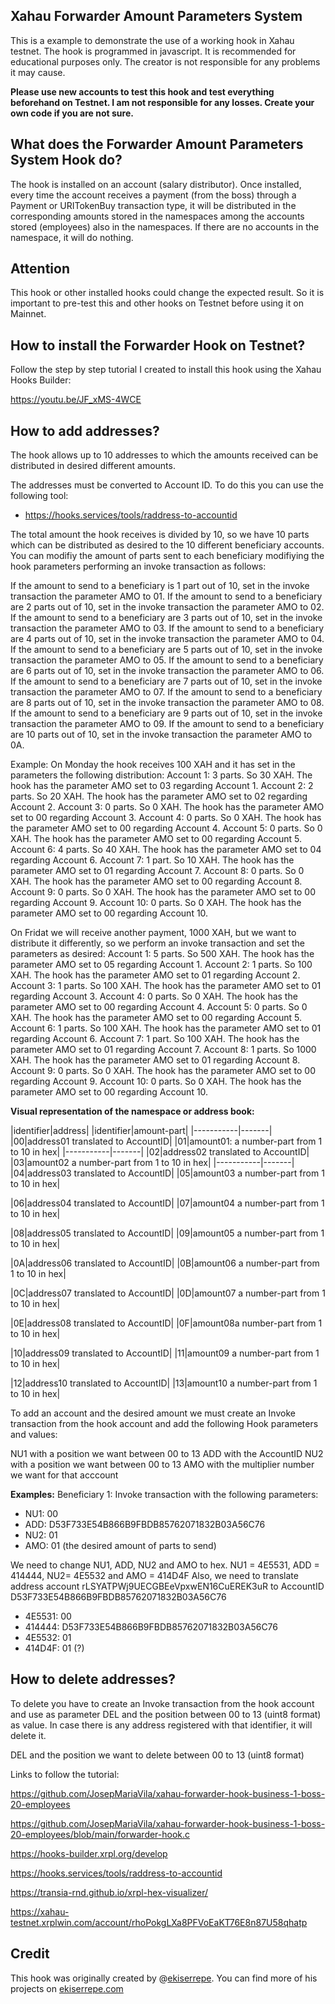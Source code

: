 
## Xahau Forwarder Amount Parameters System
This is a example to demonstrate the use of a working hook in Xahau testnet. The hook is programmed in javascript. It is recommended for educational purposes only. The creator is not responsible for any problems it may cause.

**Please use new accounts to test this hook and test everything beforehand on Testnet. I am not responsible for any losses. Create your own code if you are not sure.**

## What does the Forwarder Amount Parameters System Hook do?

The hook is installed on an account (salary distributor). Once installed, every time the account receives a payment (from the boss) through a Payment or URITokenBuy transaction type, it will be distributed in the corresponding amounts stored in the namespaces among the accounts stored (employees) also in the namespaces. If there are no accounts in the namespace, it will do nothing.

## Attention

This hook or other installed hooks could change the expected result. So it is important to pre-test this and other hooks on Testnet before using it on Mainnet.

## How to install the Forwarder Hook on Testnet?

Follow the step by step tutorial I created to install this hook using the Xahau Hooks Builder: 

https://youtu.be/JF_xMS-4WCE

## How to add addresses?

The hook allows up to 10 addresses to which the amounts received can be distributed in desired different amounts.

The addresses must be converted to Account ID. To do this you can use the following tool:

- https://hooks.services/tools/raddress-to-accountid

The total amount the hook receives is divided by 10, so we have 10 parts which can be distributed as desired to the 10 different beneficiary accounts. You can modifiy the amount of parts sent to each beneficiary modifiying the hook parameters performing an invoke transaction as follows: 

If the amount to send to a beneficiary is 1 part out of 10, set in the invoke transaction the parameter AMO to 01.
If the amount to send to a beneficiary are 2 parts out of 10, set in the invoke transaction the parameter AMO to 02.
If the amount to send to a beneficiary are 3 parts out of 10, set in the invoke transaction the parameter AMO to 03.
If the amount to send to a beneficiary are 4 parts out of 10, set in the invoke transaction the parameter AMO to 04.
If the amount to send to a beneficiary are 5 parts out of 10, set in the invoke transaction the parameter AMO to 05.
If the amount to send to a beneficiary are 6 parts out of 10, set in the invoke transaction the parameter AMO to 06.
If the amount to send to a beneficiary are 7 parts out of 10, set in the invoke transaction the parameter AMO to 07.
If the amount to send to a beneficiary are 8 parts out of 10, set in the invoke transaction the parameter AMO to 08.
If the amount to send to a beneficiary are 9 parts out of 10, set in the invoke transaction the parameter AMO to 09.
If the amount to send to a beneficiary are 10 parts out of 10, set in the invoke transaction the parameter AMO to 0A.

Example: 
On Monday the hook receives 100 XAH and it has set in the parameters the following distribution:
Account 1: 3 parts. So 30 XAH. The hook has the parameter AMO set to 03 regarding Account 1.
Account 2: 2 parts. So 20 XAH. The hook has the parameter AMO set to 02 regarding Account 2.
Account 3: 0 parts. So 0 XAH. The hook has the parameter AMO set to 00 regarding Account 3.
Account 4: 0 parts. So 0 XAH. The hook has the parameter AMO set to 00 regarding Account 4.
Account 5: 0 parts. So 0 XAH. The hook has the parameter AMO set to 00 regarding Account 5.
Account 6: 4 parts. So 40 XAH. The hook has the parameter AMO set to 04 regarding Account 6.
Account 7: 1 part. So 10 XAH. The hook has the parameter AMO set to 01 regarding Account 7.
Account 8: 0 parts. So 0 XAH. The hook has the parameter AMO set to 00 regarding Account 8.
Account 9: 0 parts. So 0 XAH. The hook has the parameter AMO set to 00 regarding Account 9.
Account 10: 0 parts. So 0 XAH. The hook has the parameter AMO set to 00 regarding Account 10.

On Fridat we will receive another payment, 1000 XAH, but we want to distribute it differently, so we perform an invoke transaction and set the parameters as desired:
Account 1: 5 parts. So 500 XAH. The hook has the parameter AMO set to 05 regarding Account 1.
Account 2: 1 parts. So 100 XAH. The hook has the parameter AMO set to 01 regarding Account 2.
Account 3: 1 parts. So 100 XAH. The hook has the parameter AMO set to 01 regarding Account 3.
Account 4: 0 parts. So 0 XAH. The hook has the parameter AMO set to 00 regarding Account 4.
Account 5: 0 parts. So 0 XAH. The hook has the parameter AMO set to 00 regarding Account 5.
Account 6: 1 parts. So 100 XAH. The hook has the parameter AMO set to 01 regarding Account 6.
Account 7: 1 part. So 100 XAH. The hook has the parameter AMO set to 01 regarding Account 7.
Account 8: 1 parts. So 1000 XAH. The hook has the parameter AMO set to 01 regarding Account 8.
Account 9: 0 parts. So 0 XAH. The hook has the parameter AMO set to 00 regarding Account 9.
Account 10: 0 parts. So 0 XAH. The hook has the parameter AMO set to 00 regarding Account 10.


**Visual representation of the namespace or address book:**

|identifier|address|
|identifier|amount-part|
|-----------|-------|
|00|address01 translated to AccountID|
|01|amount01: a number-part from 1 to 10 in hex| 
|-----------|-------|
|02|address02 translated to AccountID|
|03|amount02 a number-part from 1 to 10 in hex|
|-----------|-------|
|04|address03 translated to AccountID|
|05|amount03 a number-part from 1 to 10 in hex|

|06|address04 translated to AccountID|
|07|amount04 a number-part from 1 to 10 in hex|

|08|address05 translated to AccountID|
|09|amount05 a number-part from 1 to 10 in hex|

|0A|address06 translated to AccountID|
|0B|amount06 a number-part from 1 to 10 in hex|

|0C|address07 translated to AccountID|
|0D|amount07 a number-part from 1 to 10 in hex|

|0E|address08 translated to AccountID|
|0F|amount08a number-part from 1 to 10 in hex|

|10|address09 translated to AccountID|
|11|amount09 a number-part from 1 to 10 in hex|

|12|address10 translated to AccountID|
|13|amount10 a number-part from 1 to 10 in hex|

To add an account and the desired amount we must create an Invoke transaction from the hook account and add the following Hook parameters and values:

NU1 with a position we want between 00 to 13 
ADD with the AccountID
NU2 with a position we want between 00 to 13
AMO with the multiplier number we want for that acccount

**Examples:**
Beneficiary 1:
Invoke transaction with the following parameters:
- NU1: 00
- ADD: D53F733E54B866B9FBDB85762071832B03A56C76
- NU2: 01
- AMO: 01 (the desired amount of parts to send)

We need to change NU1, ADD, NU2 and AMO to hex. NU1 = 4E5531, ADD = 414444, NU2= 4E5532 and AMO = 414D4F
Also, we need to translate address account rLSYATPWj9UECGBEeVpxwEN16CuEREK3uR to AccountID D53F733E54B866B9FBDB85762071832B03A56C76

- 4E5531: 00
- 414444: D53F733E54B866B9FBDB85762071832B03A56C76
- 4E5532: 01
- 414D4F: 01 (?)

## How to delete addresses?

To delete you have to create an Invoke transaction from the hook account and use as parameter DEL and the position between 00 to 13 (uint8 format) as value. In case there is any address registered with that identifier, it will delete it.

DEL and the position we want to delete between 00 to 13 (uint8 format)


Links to follow the tutorial:

https://github.com/JosepMariaVila/xahau-forwarder-hook-business-1-boss-20-employees

https://github.com/JosepMariaVila/xahau-forwarder-hook-business-1-boss-20-employees/blob/main/forwarder-hook.c

https://hooks-builder.xrpl.org/develop

https://hooks.services/tools/raddress-to-accountid

https://transia-rnd.github.io/xrpl-hex-visualizer/

https://xahau-testnet.xrplwin.com/account/rhoPokgLXa8PFVoEaKT76E8n87U58qhatp

## Credit

This hook was originally created by @[ekiserrepe](https://x.com/ekiserrepe). You can find more of his projects on [ekiserrepe.com](https://www.ekiserrepe.com)
